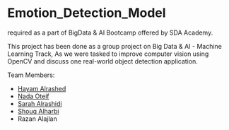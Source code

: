 # Emotion_Detection_Model
required as a part of BigData &amp; AI Bootcamp offered by SDA Academy.

This project has been done as a group project on Big Data & AI - Machine Learning Track, 
As we were tasked to improve computer vision using OpenCV and discuss one real-world object detection application.

Team Members:
-   [Hayam Alrashed](https://github.com/HayamAlrashed)
-   [Nada Oteif](https://github.com/nadaoteif)
-   [Sarah Alrashidi](https://github.com/SARAH-Progr1010mm1110r)
-   [Shouq Alharbi](https://github.com/ShouqAlharbi)
-   Razan Alajlan
